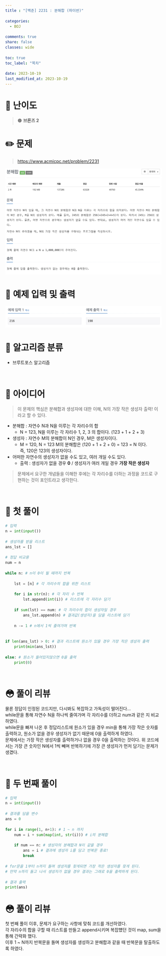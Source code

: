 ```yaml
---
title : "[백준] 2231 : 분해합 (파이썬)"

categories:
  - BOJ

comments: true
share: false
classes: wide

toc: true
toc_label: "목차"

date: 2023-10-19
last_modified_at: 2023-10-19
---
```


# 🔎 난이도
> 🟤 **브론즈 2**

# ✏️ 문제
> <https://www.acmicpc.net/problem/2231>  

<img src = "/assets/images/Coding_test/Boj/BOJ_2231_1.png" />
<br>

# 🤖 예제 입력 및 출력

<img src = "/assets/images/Coding_test/Boj/BOJ_2231_2.png" />

<br>

# 📑 알고리즘 분류

* 브루트포스 알고리즘  

<br>

# 🧐 아이디어
> 이 문제의 핵심은 분해합과 생성자에 대한 이해, N의 가장 작은 생성자 출력! 이라고 할 수 있다.  
  * 분해합 : 자연수 N과 N을 이루는 각 자리수의 합
    * N = 123, N을 이루는 각 자리수 1, 2, 3 의 합이다. (123 + 1 + 2 + 3)
  * 생성자 : 자연수 M의 분해합이 N인 경우, M은 생성자이다.
    * M = 120, N = 123 M의 분해합은 (120 + 1 + 2 + 0) = 123 = N 이다.  
      즉, 120은 123의 생성자이다.
  * 어떠한 자연수의 생성자가 없을 수도 있고, 여러 개일 수도 있다.
    * 출력 : 생성자가 없을 경우 **0** / 생성자가 여러 개일 경우 **가장 작은 생성자**

> 문제에서 요구한 개념들을 이해한 후에는 각 자리수를 더하는 과정을 코드로 구현하는 것이 포인트라고 생각한다.  

<br>

# 📝 첫 풀이
``` python
# 입력
n = int(input())

# 생성자를 받을 리스트
ans_lst = []

# 정답 비교용
num = n

while n: # n이 0이 될 때까지 반복

    lst = [n] # 각 자리수의 합을 위한 리스트

    for i in str(n): # 각 자리 수 반복 
        lst.append(int(i)) # 리스트에 각 자리수 담기

    if sum(lst) == num: # 각 자리수의 합이 생성자일 경우 
        ans_lst.append(n) # 결과값(생성자)을 담을 리스트에 담기
    
    n -= 1 # n에서 1씩 줄여가며 반복


if len(ans_lst) > 0: # 결과 리스트에 원소가 있을 경우 가장 작은 생성자 출력
    print(min(ans_lst))

else: # 원소가 들어있지않으면 0을 출력
    print(0)
```
<br>

# 😳 풀이 리뷰
물론 정답이 인정된 코드지만, 다시봐도 복잡하고 가독성이 떨어진다...  
while문을 통해 자연수 N을 하나씩 줄여가며 각 자리수를 더하고 num과 같은 지 비교하였다.  
while문을 빠져 나온 후 정답리스트에 원소가 있을 경우 min을 통해 가장 작은 숫자를 출력하고, 원소가 없을 경우 생성자가 없기 때문에 0을 출력하게 하였다.  
문제에서는 가장 작은 생성자를 출력하거나 없을 경우 0을 출력하는 것이다. 위 코드에서는 가장 큰 숫자인 N에서 1씩 빼며 반복하기에 가장 큰 생성자가 먼저 담기는 문제가 생겼다.

<br>

# 📝 두 번째 풀이
``` python
# 입력
n = int(input()) 

# 결과를 담을 변수
ans = 0

for i in range(1, n+1): # 1 ~ n 까지
    num = i + sum(map(int, str(i))) # i의 분해합

    if num == n: # 생성자의 분해합과 N이 같을 경우
        ans = i # 결과에 생성자 i를 담고 반복문 종료!
        break

# for문을 1부터 n까지 돌며 생성자를 찾게되면 가장 작은 생성자를 찾게 된다.
# 만약 n까지 돌고 나서 생성자가 없을 경우 결과는 그래로 0을 출력하게 된다.

# 결과 출력
print(ans)
```

# 😳 풀이 리뷰

첫 번째 풀이 이후, 문제가 요구하는 사항에 맞춰 코드를 개선하였다.  
각 자리수의 합을 구할 때 리스트를 만들고 append시키며 복잡헀던 것이 map, sum을 통해 간략화 했다.  
이후 1 ~ N까지 반복문을 돌며 생성자를 생성하고 분해합과 같을 때 반복문을 탈출하도록 하였다.